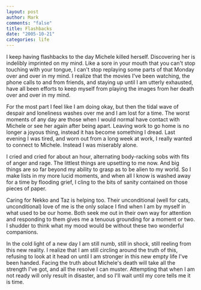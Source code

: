 ```yaml
--- 
layout: post
author: Mark
comments: "false"
title: Flashbacks
date: "2005-10-21"
categories: life
---
```

I keep having flashbacks to the day Michele killed herself. Discovering her is indelibly imprinted on my mind. Like a sore in your mouth that you can't stop touching with your tongue, I can't stop replaying some parts of that Monday over and over in my mind. I realize that the movies I've been watching, the phone calls to and from friends, and staying up until I am utterly exhausted, have all been efforts to keep myself from playing the images from her death over and over in my mind.

For the most part I feel like I am doing okay, but then the tidal wave of despair and loneliness washes over me and I am lost for a time. The worst moments of any day are those when I would normal have contact with Michele or see her again after being apart. Leaving work to go home is no longer a joyous thing, instead it has become something I dread. Last evening I was tired, and worn out from a long week at work, I really wanted to connect to Michele. Instead I was miserably alone.

I cried and cried for about an hour, alternating body-racking sobs with fits of anger and rage. The littlest things are upsetting to me now. And big things are so far beyond my ability to grasp as to be alien to my world. So I make lists in my more lucid moments, and when all I know is washed away for a time by flooding grief, I cling to the bits of sanity contained on those pieces of paper.

Caring for Nekko and Taz is helping too. Their unconditional (well for cats, unconditional) love of me is the only solace I find when I am by myself in what used to be our home. Both seek me out in their own way for attention and responding to them gives me a tenuous grounding for a moment or two. I shudder to think what my mood would be without these two wonderful companions.

In the cold light of a new day I am still numb, still in shock, still reeling from this new reality. I realize that I am still circling around the truth of this, refusing to look at it head on until I am stronger in this new empty life I've been handed. Facing the truth about Michele's death will take all the strength I've got, and all the resolve I can muster. Attempting that when I am not ready will only result in disaster, and so I'll wait until my core tells me it is time.
